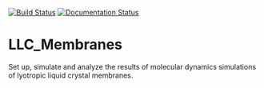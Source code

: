 [![Build Status](https://travis-ci.org/shirtsgroup/LLC_Membranes.svg?branch=master)](https://travis-ci.org/shirtsgroup/LLC_Membranes)
[![Documentation Status](https://readthedocs.org/projects/llc-membranes/badge/?version=latest)](https://llc-membranes.readthedocs.io/en/latest/?badge=latest)

# LLC_Membranes
Set up, simulate and analyze the results of molecular dynamics simulations of lyotropic liquid crystal membranes.
